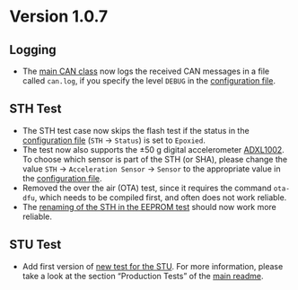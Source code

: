 # Version 1.0.7

## Logging

- The [main CAN class](../network.py) now logs the received CAN messages in a file called `can.log`, if you specify the level `DEBUG` in the [configuration file][].

[configuration file]: ../Configuration/config.yaml

## STH Test

- The STH test case now skips the flash test if the status in the [configuration file](../Configuration/config.yaml) (`STH` → `Status`) is set to `Epoxied`.
- The test now also supports the ±50 g digital accelerometer [ADXL1002](https://www.analog.com/media/en/technical-documentation/data-sheets/ADXL1001-1002.pdf). To choose which sensor is part of the STH (or SHA), please change the value `STH` → `Acceleration Sensor` → `Sensor` to the appropriate value in the [configuration file][].
- Removed the over the air (OTA) test, since it requires the command `ota-dfu`, which needs to be compiled first, and often does not work reliable.
- The [renaming of the STH in the EEPROM test](https://github.com/MyTooliT/ICOc/issues/10) should now work more reliable.

## STU Test

- Add first version of [new test for the STU](../mytoolit/test/production/stu.py). For more information, please take a look at the section “Production Tests” of the [main readme](../ReadMe.md).
